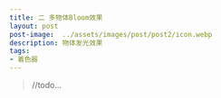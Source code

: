 ```yaml
---
title: 二 多物体Bloom效果
layout: post
post-image:  ../assets/images/post/post2/icon.webp
description: 物体发光效果
tags:
- 着色器
---
```




>   //todo...




